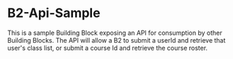 B2-Api-Sample
=============

This is a sample Building Block exposing an API for consumption by other Building Blocks. The API will allow a B2 to submit a userId and retrieve that user's class list, or submit a course Id and retrieve the course roster.
